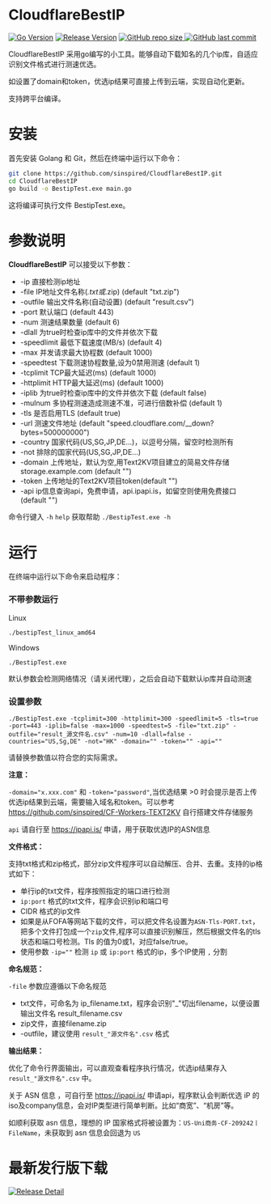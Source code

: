 # CloudflareBestIP

[![Go Version](https://img.shields.io/github/go-mod/go-version/sinspired/CloudflareBestIP?logo=go&label=Go)](https://github.com/sinspired/CloudflareBestIP)
[![Release Version](https://img.shields.io/github/v/release/sinspired/CloudflareBestIP?display_name=tag&logo=github&label=Release)](https://github.com/sinspired/CloudflareBestIP/releases/latest)
[![GitHub repo size](https://img.shields.io/github/repo-size/sinspired/CloudflareBestIP?logo=github)
](https://github.com/sinspired/CloudflareBestIP)
[![GitHub last commit](https://img.shields.io/github/last-commit/sinspired/CloudflareBestIP?logo=github&label=最后提交：)](https://github.com/sinspired/CloudflareBestIP)

CloudflareBestIP 采用go编写的小工具。能够自动下载知名的几个ip库，自适应识别文件格式进行测速优选。

如设置了domain和token，优选ip结果可直接上传到云端，实现自动化更新。

支持跨平台编译。

# 安装

首先安装 Golang 和 Git，然后在终端中运行以下命令：

```bash
git clone https://github.com/sinspired/CloudflareBestIP.git
cd CloudflareBestIP
go build -o BestipTest.exe main.go
```

这将编译可执行文件 BestipTest.exe。

# 参数说明

**CloudflareBestIP** 可以接受以下参数：

* -ip 直接检测ip地址
* -file IP地址文件名称(*.txt或*.zip) (default "txt.zip")
* -outfile 输出文件名称(自动设置) (default "result.csv")
* -port 默认端口 (default 443)
* -num 测速结果数量 (default 6)
* -dlall 为true时检查ip库中的文件并依次下载
* -speedlimit 最低下载速度(MB/s) (default 4)
* -max 并发请求最大协程数 (default 1000)
* -speedtest 下载测速协程数量,设为0禁用测速 (default 1)
* -tcplimit TCP最大延迟(ms) (default 1000)
* -httplimit HTTP最大延迟(ms) (default 1000)
* -iplib 为true时检查ip库中的文件并依次下载 (default false)
* -mulnum 多协程测速造成测速不准，可进行倍数补偿 (default 1)
* -tls  是否启用TLS (default true)
* -url 测速文件地址 (default "speed.cloudflare.com/__down?bytes=500000000")
* -country 国家代码(US,SG,JP,DE...)，以逗号分隔，留空时检测所有
* -not 排除的国家代码(US,SG,JP,DE...)
* -domain 上传地址，默认为空,用Text2KV项目建立的简易文件存储storage.example.com (default "")
* -token 上传地址的Text2KV项目token(default "")
* -api ip信息查询api，免费申请，api.ipapi.is，如留空则使用免费接口 (default "")

命令行键入 `-h` `help` 获取帮助 `./BestipTest.exe -h`

# 运行

在终端中运行以下命令来启动程序：

### 不带参数运行

Linux

```shell
./bestipTest_linux_amd64
```

Windows

```pwsh
./BestipTest.exe
```

默认参数会检测网络情况（请关闭代理），之后会自动下载默认ip库并自动测速

### 设置参数

```pwsh
./BestipTest.exe -tcplimit=300 -httplimit=300 -speedlimit=5 -tls=true -port=443 -iplib=false -max=1000 -speedtest=5 -file="txt.zip" -outfile="result_源文件名.csv" -num=10 -dlall=false -countries="US,Sg,DE" -not="HK" -domain="" -token="" -api=""
```

请替换参数值以符合您的实际需求。


**注意：**

`-domain="x.xxx.com"` 和 `-token="password"`,当优选结果 >0 时会提示是否上传优选ip结果到云端，需要输入域名和token。可以参考<https://github.com/sinspired/CF-Workers-TEXT2KV> 自行搭建文件存储服务

`api` 请自行至 <https://ipapi.is/> 申请，用于获取优选IP的ASN信息

**文件格式：**

支持txt格式和zip格式，部分zip文件程序可以自动解压、合并、去重。支持的ip格式如下：

* 单行ip的txt文件，程序按照指定的端口进行检测
* `ip:port` 格式的txt文件，程序会识别ip和端口号
* CIDR 格式的ip文件
* 如果是从FOFA等网站下载的文件，可以把文件名设置为`ASN-Tls-PORT.txt`，把多个文件打包成一个`zip`文件,程序可以直接识别解压，然后根据文件名的tls状态和端口号检测。Tls 的值为0或1，对应false/true。
* 使用参数 `-ip=""` 检测 `ip` 或 `ip:port` 格式的ip，多个IP使用 `,` 分割

**命名规范：**

`-file` 参数应遵循以下命名规范

* txt文件，可命名为 ip_filename.txt，程序会识别"_"切出filename，以便设置输出文件名 result_filename.csv
* zip文件，直接filename.zip
* -outfile，建议使用 `result_"源文件名".csv` 格式

**输出结果：**

优化了命令行界面输出，可以直观查看程序执行情况，优选ip结果存入  `result_"源文件名".csv` 中。

关于 ASN 信息 ，可自行至 https://ipapi.is/ 申请api，程序默认会判断优选 iP 的iso及company信息，会对IP类型进行简单判断。比如“商宽”、“机房”等。

如顺利获取 asn 信息，理想的 IP 国家格式将被设置为：`US-Uni商务-CF-209242丨FileName`，未获取到 asn 信息会回退为 `US`


# 最新发行版下载

[![Release Detail](https://img.shields.io/github/v/release/sinspired/CloudflareBestIP?sort=date&display_name=release&logo=github&label=Release)](https://github.com/sinspired/CloudflareBestIP/releases/latest)
